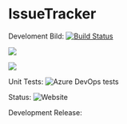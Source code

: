 # IssueTracker

Develoment Bild: [![Build Status](https://dev.azure.com/placidarebello12/placidarebello12/_apis/build/status/PlacidaRebello.IssuetTracker?branchName=master)](https://dev.azure.com/placidarebello12/placidarebello12/_build/latest?definitionId=1&branchName=master)
  
  <a href="https://codeclimate.com/github/PlacidaRebello/IssuetTracker/maintainability"><img src="https://api.codeclimate.com/v1/badges/6ec8a1fa37a029e512da/maintainability" /></a>

<a href="https://codeclimate.com/github/PlacidaRebello/IssuetTracker/test_coverage"><img src="https://api.codeclimate.com/v1/badges/6ec8a1fa37a029e512da/test_coverage" /></a>

Unit Tests: ![Azure DevOps tests](https://img.shields.io/azure-devops/tests/placidarebello12/placidarebello12/1)

Status: ![Website](https://img.shields.io/website?url=https%3A%2F%2Fdevissuetracker.azurewebsites.net%2Fswagger%2Findex.html)

Development Release:
